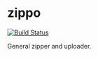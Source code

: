 # zippo

[![Build Status](https://travis-ci.org/picocandy/zippo.svg?branch=master)](https://travis-ci.org/picocandy/zippo)

General zipper and uploader.

